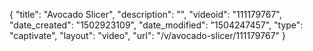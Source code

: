 {
    "title": "Avocado Slicer",
    "description": "",
    "videoid": "111179767",
    "date_created": "1502923109",
    "date_modified": "1504247457",
    "type": "captivate",
    "layout": "video",
    "url": "\/v\/avocado-slicer\/111179767"
}